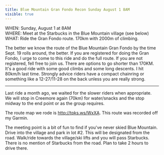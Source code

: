 ---title: Blue Mountain Gran Fondo Recon Sunday August 1 8AMvisible: true---WHEN: Sunday, August 1 at 8AM  
WHERE: Meet at the Starbucks in the Blue Mountain village (see below)  
WHAT: Ride the Gran Fondo route. 170km with 2000m of climbing.  
  
The better we know the route of the Blue Mountain Gran Fondo by the time Sept. 19 rolls around, the better. If you are registered for doing the Gran Fondo, I urge to come to this ride and do the full route. If you are not registered, fell free to join us. There are options to go shorter than 170KM. It's a good ride with some good climbs and some long descents. I hit 80km/h last time. Strongly advice riders have a compact chainring or something like a 12-27/11-28 on the back unless you are really strong.&nbsp;

<hr id="system-readmore" />
Last ride a month ago, we waited for the slower riders when appropriate. We will stop in Creemore again (70km) for water/snacks and the stop midway to the end point or as the group requires.
  
  
The route map we rode is&nbsp;<a rel="nofollow" href="http://tpks.ws/WxXA" target="_blank">http://tpks.ws/WxXA</a>. This route was recorded off my Garmin.  
  
The meeting point is a bit of fun to find if you've never skied Blue Mountain. Drive into the village and park in lot #2. This will be designated from the road. Walk/ride towards the village/ski lifts and you will pass Starbucks. There is no mention of Starbucks from the road. Plan to take 2 hours to drive there. 

 